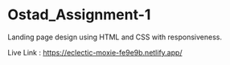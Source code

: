 # Ostad_Assignment-1
 Landing page design using HTML and CSS with responsiveness.

 Live Link : https://eclectic-moxie-fe9e9b.netlify.app/
